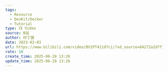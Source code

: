 ```yaml
---
tags:
  - Resource
  - DevKit/Docker
  - Tutorial
type: 📺 Video
source: B站
author: 叩丁狼
date: 2023-02-03
url: https://www.bilibili.com/video/BV1PT411d7ci/?vd_source=84272a2d7f72158b38778819be5bc6ad
rate: 10
create_time: 2025-06-28 13:26
update_time: 2025-06-28 13:26
---
```

